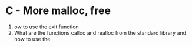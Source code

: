 # C - More malloc, free
1. ow to use the exit function
2. What are the functions calloc and realloc from the standard library and how to use the
